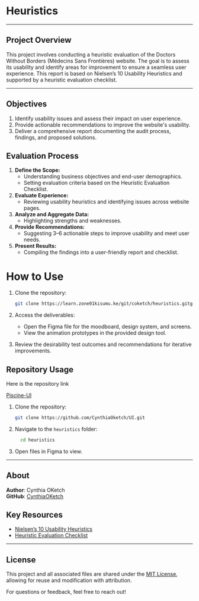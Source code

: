 # Heuristics

---

## **Project Overview**
This project involves conducting a heuristic evaluation of the Doctors Without Borders (Médecins Sans Frontières) website. The goal is to assess its usability and identify areas for improvement to ensure a seamless user experience. This report is based on Nielsen’s 10 Usability Heuristics and supported by a heuristic evaluation checklist.

---

## **Objectives**
1. Identify usability issues and assess their impact on user experience.
2. Provide actionable recommendations to improve the website's usability.
3. Deliver a comprehensive report documenting the audit process, findings, and proposed solutions.



## **Evaluation Process**
1. **Define the Scope:**
   - Understanding business objectives and end-user demographics.
   - Setting evaluation criteria based on the Heuristic Evaluation Checklist.
2. **Evaluate Experience:**
   - Reviewing usability heuristics and identifying issues across website pages.
3. **Analyze and Aggregate Data:**
   - Highlighting strengths and weaknesses.
4. **Provide Recommendations:**
   - Suggesting 3–6 actionable steps to improve usability and meet user needs.
5. **Present Results:**
   - Compiling the findings into a user-friendly report and checklist.

# **How to Use**  
1. Clone the repository:  
   ```bash  
   git clone https://learn.zone01kisumu.ke/git/coketch/heuristics.gitgit  
   ```  

2. Access the deliverables:  
   - Open the Figma file for the moodboard, design system, and screens.  
   - View the animation prototypes in the provided design tool.  

3. Review the desirability test outcomes and recommendations for iterative improvements.  

## Repository Usage

Here is the repository link

[Piscine-UI](https://github.com/CynthiaOketch/UI.git)


1. Clone the repository:
   ```bash
   git clone https://github.com/CynthiaOketch/UI.git
   ```
2. Navigate to the `heuristics` folder: 
   ```bash
     cd heuristics
   ```
3. Open  files in Figma to view.

---

## About
**Author**: Cynthia OKetch  
**GitHub**: [CynthiaOKetch](https://github.com/CynthiaOketch)  

## **Key Resources**
- [Nielsen’s 10 Usability Heuristics](https://www.nngroup.com/articles/ten-usability-heuristics/)
- [Heuristic Evaluation Checklist](https://drive.google.com/file/d/10KbfbNZA1oVS1sXbjjXLPPmdZ6nqVkdc/view)

---

## **License**
This project and all associated files are shared under the [MIT License](LICENSE), allowing for reuse and modification with attribution.

For questions or feedback, feel free to reach out!